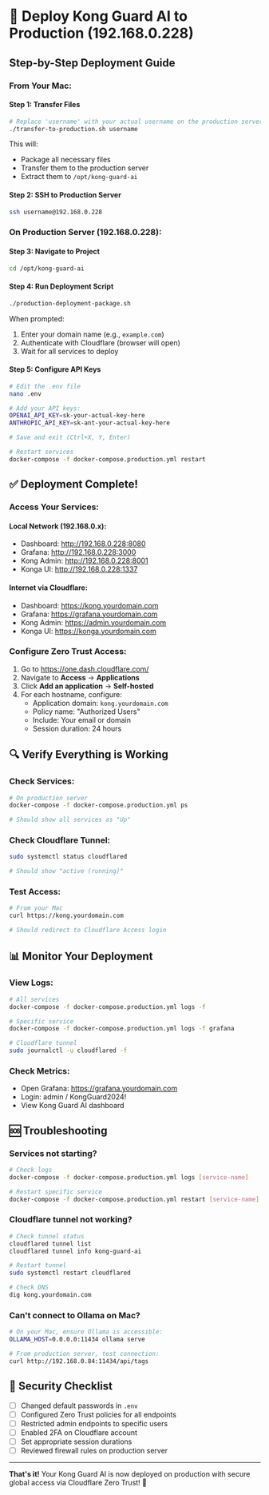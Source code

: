 # 🚀 Deploy Kong Guard AI to Production (192.168.0.228)

## Step-by-Step Deployment Guide

### From Your Mac:

#### Step 1: Transfer Files
```bash
# Replace 'username' with your actual username on the production server
./transfer-to-production.sh username
```

This will:
- Package all necessary files
- Transfer them to the production server
- Extract them to `/opt/kong-guard-ai`

#### Step 2: SSH to Production Server
```bash
ssh username@192.168.0.228
```

### On Production Server (192.168.0.228):

#### Step 3: Navigate to Project
```bash
cd /opt/kong-guard-ai
```

#### Step 4: Run Deployment Script
```bash
./production-deployment-package.sh
```

When prompted:
1. Enter your domain name (e.g., `example.com`)
2. Authenticate with Cloudflare (browser will open)
3. Wait for all services to deploy

#### Step 5: Configure API Keys
```bash
# Edit the .env file
nano .env

# Add your API keys:
OPENAI_API_KEY=sk-your-actual-key-here
ANTHROPIC_API_KEY=sk-ant-your-actual-key-here

# Save and exit (Ctrl+X, Y, Enter)

# Restart services
docker-compose -f docker-compose.production.yml restart
```

## ✅ Deployment Complete!

### Access Your Services:

#### Local Network (192.168.0.x):
- Dashboard: http://192.168.0.228:8080
- Grafana: http://192.168.0.228:3000
- Kong Admin: http://192.168.0.228:8001
- Konga UI: http://192.168.0.228:1337

#### Internet via Cloudflare:
- Dashboard: https://kong.yourdomain.com
- Grafana: https://grafana.yourdomain.com
- Kong Admin: https://admin.yourdomain.com
- Konga UI: https://konga.yourdomain.com

### Configure Zero Trust Access:

1. Go to https://one.dash.cloudflare.com/
2. Navigate to **Access** → **Applications**
3. Click **Add an application** → **Self-hosted**
4. For each hostname, configure:
   - Application domain: `kong.yourdomain.com`
   - Policy name: "Authorized Users"
   - Include: Your email or domain
   - Session duration: 24 hours

## 🔍 Verify Everything is Working

### Check Services:
```bash
# On production server
docker-compose -f docker-compose.production.yml ps

# Should show all services as "Up"
```

### Check Cloudflare Tunnel:
```bash
sudo systemctl status cloudflared

# Should show "active (running)"
```

### Test Access:
```bash
# From your Mac
curl https://kong.yourdomain.com

# Should redirect to Cloudflare Access login
```

## 📊 Monitor Your Deployment

### View Logs:
```bash
# All services
docker-compose -f docker-compose.production.yml logs -f

# Specific service
docker-compose -f docker-compose.production.yml logs -f grafana

# Cloudflare tunnel
sudo journalctl -u cloudflared -f
```

### Check Metrics:
- Open Grafana: https://grafana.yourdomain.com
- Login: admin / KongGuard2024!
- View Kong Guard AI dashboard

## 🆘 Troubleshooting

### Services not starting?
```bash
# Check logs
docker-compose -f docker-compose.production.yml logs [service-name]

# Restart specific service
docker-compose -f docker-compose.production.yml restart [service-name]
```

### Cloudflare tunnel not working?
```bash
# Check tunnel status
cloudflared tunnel list
cloudflared tunnel info kong-guard-ai

# Restart tunnel
sudo systemctl restart cloudflared

# Check DNS
dig kong.yourdomain.com
```

### Can't connect to Ollama on Mac?
```bash
# On your Mac, ensure Ollama is accessible:
OLLAMA_HOST=0.0.0.0:11434 ollama serve

# From production server, test connection:
curl http://192.168.0.84:11434/api/tags
```

## 🔐 Security Checklist

- [ ] Changed default passwords in `.env`
- [ ] Configured Zero Trust policies for all endpoints
- [ ] Restricted admin endpoints to specific users
- [ ] Enabled 2FA on Cloudflare account
- [ ] Set appropriate session durations
- [ ] Reviewed firewall rules on production server

---

**That's it!** Your Kong Guard AI is now deployed on production with secure global access via Cloudflare Zero Trust! 🎉